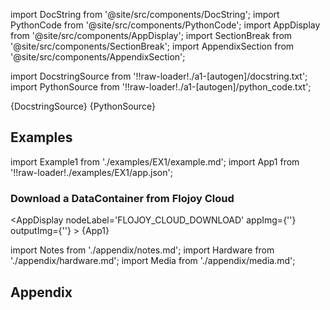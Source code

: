 <!--Add SEO here-->

[//]: # 'Custom component imports'

import DocString from '@site/src/components/DocString';
import PythonCode from '@site/src/components/PythonCode';
import AppDisplay from '@site/src/components/AppDisplay';
import SectionBreak from '@site/src/components/SectionBreak';
import AppendixSection from '@site/src/components/AppendixSection';

[//]: # 'Docstring'

import DocstringSource from '!!raw-loader!./a1-[autogen]/docstring.txt';
import PythonSource from '!!raw-loader!./a1-[autogen]/python_code.txt';

<DocString>{DocstringSource}</DocString>
<PythonCode GLink='LOADERS/CLOUD_DATABASE/FLOJOY_CLOUD_DOWNLOAD/FLOJOY_CLOUD_DOWNLOAD.py'>{PythonSource}</PythonCode>

<SectionBreak />

[//]: # 'Examples'

## Examples

import Example1 from './examples/EX1/example.md';
import App1 from '!!raw-loader!./examples/EX1/app.json';

### Download a DataContainer from Flojoy Cloud

<AppDisplay
nodeLabel='FLOJOY_CLOUD_DOWNLOAD'
appImg={''}
outputImg={''} >
{App1}
</AppDisplay>

<Example1 />

<SectionBreak />

[//]: # 'Appendix'

import Notes from './appendix/notes.md';
import Hardware from './appendix/hardware.md';
import Media from './appendix/media.md';

## Appendix

<AppendixSection index={0} folderPath='nodes/LOADERS/CLOUD_DATABASE/FLOJOY_CLOUD_DOWNLOAD/appendix/'><Notes /></AppendixSection>
<AppendixSection index={1} folderPath='nodes/LOADERS/CLOUD_DATABASE/FLOJOY_CLOUD_DOWNLOAD/appendix/'><Hardware /></AppendixSection>
<AppendixSection index={2} folderPath='nodes/LOADERS/CLOUD_DATABASE/FLOJOY_CLOUD_DOWNLOAD/appendix/'><Media /></AppendixSection>

<!--Add Button here-->